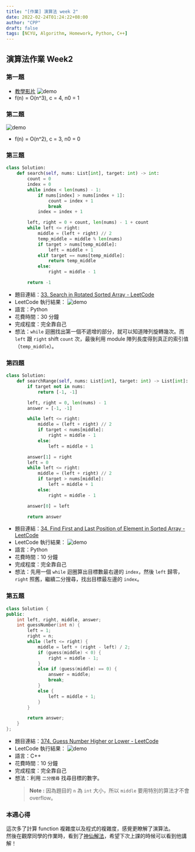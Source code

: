 ```yaml
---
title: "[作業] 演算法 week 2"
date: 2022-02-24T01:24:22+08:00
author: "CPP"
draft: false
tags: [NCYU, Algorithm, Homework, Python, C++]
---
```


## 演算法作業 Week2

### 第一題
* [教學影片](https://www.youtube.com/watch?v=X7wROLI-o-g)
![demo](https://i.imgur.com/Kb409LO.png)
* f(n) = O(n^3), c = 4, n0 = 1

### 第二題
![demo](https://i.imgur.com/3QWngi5.png)
* f(n) = O(n^2), c = 3, n0 = 0

### 第三題
```python
class Solution:
    def search(self, nums: List[int], target: int) -> int:
        count = 0
        index = 0
        while index < len(nums) - 1:
            if nums[index] > nums[index + 1]:
                count = index + 1
                break
            index = index + 1

        left, right = 0 + count, len(nums) - 1 + count
        while left <= right:
            middle = (left + right) // 2
            temp_middle = middle % len(nums)
            if target > nums[temp_middle]:
                left = middle + 1
            elif target == nums[temp_middle]:
                return temp_middle
            else:
                right = middle - 1

        return -1
```

* 題目連結：[33. Search in Rotated Sorted Array - LeetCode](https://leetcode.com/problems/search-in-rotated-sorted-array/)
* LeetCode 執行結果： ![demo](/images/leetcode_33_result.png)
* 語言：Python
* 花費時間：30 分鐘
* 完成程度：完全靠自己
* 想法：`while` 迴圈找出第一個不遞增的部分，就可以知道陣列旋轉幾次。而 `left` 跟 `right` shift `count` 次，最後利用 module 陣列長度得到真正的索引值（`temp_middle`）。

### 第四題
```python
class Solution:
    def searchRange(self, nums: List[int], target: int) -> List[int]:
        if target not in nums:
            return [-1, -1]

        left, right = 0, len(nums) - 1
        answer = [-1, -1]

        while left <= right:
            middle = (left + right) // 2
            if target < nums[middle]:
                right = middle - 1
            else:
                left = middle + 1

        answer[1] = right
        left = 0
        while left <= right:
            middle = (left + right) // 2
            if target > nums[middle]:
                left = middle + 1
            else:
                right = middle - 1

        answer[0] = left

        return answer
```

* 題目連結：[34. Find First and Last Position of Element in Sorted Array - LeetCode](https://leetcode.com/problems/find-first-and-last-position-of-element-in-sorted-array/)
* LeetCode 執行結果： ![demo](/images/leetcode_34_result.png)
* 語言：Python
* 花費時間：10 分鐘
* 完成程度：完全靠自己
* 想法：先用一個 `while` 迴圈算出目標數最右邊的 `index`，然後 `left` 歸零，`right` 照舊，繼續二分搜尋，找出目標最左邊的 `index`。

### 第五題
```cpp
class Solution {
public:
    int left, right, middle, answer;
    int guessNumber(int n) {
        left = 1;
        right = n;
        while (left <= right) {
            middle = left + (right - left) / 2;
            if (guess(middle) < 0) {
                right = middle - 1;
            }
            else if (guess(middle) == 0) {
                answer = middle;
                break;
            }
            else {
                left = middle + 1;
            }
        }

        return answer;
    }
};
```

* 題目連結：[374. Guess Number Higher or Lower - LeetCode](https://leetcode.com/problems/guess-number-higher-or-lower/)
* LeetCode 執行結果： ![demo](/images/leetcode_374_result.png)
* 語言：C++
* 花費時間：10 分鐘
* 完成程度：完全靠自己
* 想法：利用 `二分搜尋` 找尋目標的數字。
    > **Note :** 因為題目的 `n` 為 `int` 大小，所以 `middle` 要用特別的算法才不會 overflow。

### 本週心得
這次多了計算 function 複雜度以及程式的複雜度，感覺更瞭解了演算法。  
然後在觀摩同學的作業時，看到了[神仙解法](https://github.com/tony11306/practice/blob/main/algo-course/hw1/hw.md#sol-3-c-lower_bound-functionlogn)，希望下次上課的時候可以看到他講解！
